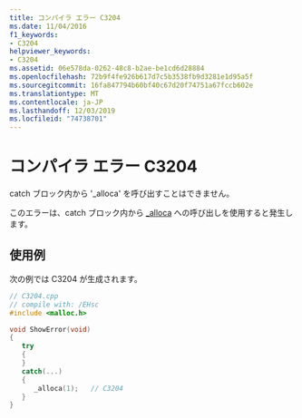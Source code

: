 ```yaml
---
title: コンパイラ エラー C3204
ms.date: 11/04/2016
f1_keywords:
- C3204
helpviewer_keywords:
- C3204
ms.assetid: 06e578da-0262-48c8-b2ae-be1cd6d28884
ms.openlocfilehash: 72b9f4fe926b617d7c5b3538fb9d3281e1d95a5f
ms.sourcegitcommit: 16fa847794b60bf40c67d20f74751a67fccb602e
ms.translationtype: MT
ms.contentlocale: ja-JP
ms.lasthandoff: 12/03/2019
ms.locfileid: "74738701"
---
```

# <a name="compiler-error-c3204"></a>コンパイラ エラー C3204

catch ブロック内から '_alloca' を呼び出すことはできません。

このエラーは、catch ブロック内から [_alloca](../../c-runtime-library/reference/alloca.md) への呼び出しを使用すると発生します。

## <a name="example"></a>使用例

次の例では C3204 が生成されます。

```cpp
// C3204.cpp
// compile with: /EHsc
#include <malloc.h>

void ShowError(void)
{
   try
   {
   }
   catch(...)
   {
      _alloca(1);   // C3204
   }
}
```
